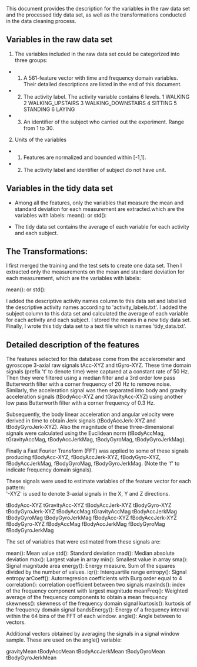 This document provides the description for the variables in the raw data set and the processed tidy data set, as well as the transformations conducted in the data cleaning process.

## Variables in the raw data set 

1. The variables included in the raw data set could be categorized into three groups:

* 1) A 561-feature vector with time and frequency domain variables. Their detailed descriptions are listed in the end of this document. 

* 2) The activity label. The activity variable contains 6 levels.
	1 WALKING
  	2 WALKING_UPSTAIRS
	3 WALKING_DOWNSTAIRS
	4 SITTING
	5 STANDING
	6 LAYING

* 3) An identifier of the subject who carried out the experiment. Range from 1 to 30.


2. Units of the variables

* 1) Features are normalized and bounded within [-1,1]. 

* 2) The activity label and identifier of subject do not have unit.

## Variables in the tidy data set 

* Among all the features, only the variables that measure the mean and standard deviation for each measurement are extracted.which are the variables with labels: mean(): or std():


* The tidy data set contains the average of each variable for each activity and each subject.

## The Transformations:

I first merged the training and the test sets to create one data set. Then I extracted only the measurements on the mean and standard deviation for each measurement, which are the variables with labels:

mean(): or
std():

I added the descriptive activity names column to this data set and labelled the descriptive activity names according to 'activity_labels.txt'. I added the subject column to this data set and calculated the average of each variable for each activity and each subject. I stored the means in a new tidy data set. Finally, I wrote this tidy data set to a text file which is names ’tidy_data.txt’.

## Detailed description of the features

The features selected for this database come from the accelerometer and gyroscope 3-axial raw signals tAcc-XYZ and tGyro-XYZ. These time domain signals (prefix 't' to denote time) were captured at a constant rate of 50 Hz. Then they were filtered using a median filter and a 3rd order low pass Butterworth filter with a corner frequency of 20 Hz to remove noise. Similarly, the acceleration signal was then separated into body and gravity acceleration signals (tBodyAcc-XYZ and tGravityAcc-XYZ) using another low pass Butterworth filter with a corner frequency of 0.3 Hz. 

Subsequently, the body linear acceleration and angular velocity were derived in time to obtain Jerk signals (tBodyAccJerk-XYZ and tBodyGyroJerk-XYZ). Also the magnitude of these three-dimensional signals were calculated using the Euclidean norm (tBodyAccMag, tGravityAccMag, tBodyAccJerkMag, tBodyGyroMag, tBodyGyroJerkMag). 

Finally a Fast Fourier Transform (FFT) was applied to some of these signals producing fBodyAcc-XYZ, fBodyAccJerk-XYZ, fBodyGyro-XYZ, fBodyAccJerkMag, fBodyGyroMag, fBodyGyroJerkMag. (Note the 'f' to indicate frequency domain signals). 

These signals were used to estimate variables of the feature vector for each pattern:  
'-XYZ' is used to denote 3-axial signals in the X, Y and Z directions.

tBodyAcc-XYZ
tGravityAcc-XYZ
tBodyAccJerk-XYZ
tBodyGyro-XYZ
tBodyGyroJerk-XYZ
tBodyAccMag
tGravityAccMag
tBodyAccJerkMag
tBodyGyroMag
tBodyGyroJerkMag
fBodyAcc-XYZ
fBodyAccJerk-XYZ
fBodyGyro-XYZ
fBodyAccMag
fBodyAccJerkMag
fBodyGyroMag
fBodyGyroJerkMag

The set of variables that were estimated from these signals are: 

mean(): Mean value
std(): Standard deviation
mad(): Median absolute deviation 
max(): Largest value in array
min(): Smallest value in array
sma(): Signal magnitude area
energy(): Energy measure. Sum of the squares divided by the number of values. 
iqr(): Interquartile range 
entropy(): Signal entropy
arCoeff(): Autorregresion coefficients with Burg order equal to 4
correlation(): correlation coefficient between two signals
maxInds(): index of the frequency component with largest magnitude
meanFreq(): Weighted average of the frequency components to obtain a mean frequency
skewness(): skewness of the frequency domain signal 
kurtosis(): kurtosis of the frequency domain signal 
bandsEnergy(): Energy of a frequency interval within the 64 bins of the FFT of each window.
angle(): Angle between to vectors.

Additional vectors obtained by averaging the signals in a signal window sample. These are used on the angle() variable:

gravityMean
tBodyAccMean
tBodyAccJerkMean
tBodyGyroMean
tBodyGyroJerkMean

